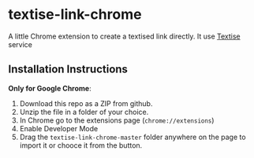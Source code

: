 # textise-link-chrome
A little Chrome extension to create a textised link directly.
It use [Textise](https://www.textise.net/) service

## Installation Instructions
**Only for Google Chrome**:
1. Download this repo as a ZIP from github.
1. Unzip the file in a folder of your choice.
1. In Chrome go to the extensions page (`chrome://extensions`) 
1. Enable Developer Mode
1. Drag the `textise-link-chrome-master` folder anywhere on the page to import it or chooce it from the button.
